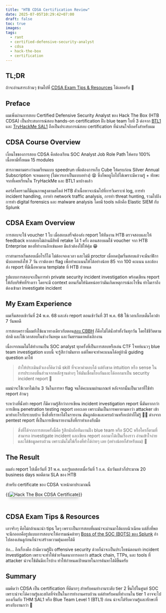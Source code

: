 ```yaml
---
title: "HTB CDSA Certification Review"
date: 2025-07-05T10:29:42+07:00
draft: false
toc: true
images:
tags:
  - rant
  - certified-defensive-security-analyst
  - cdsa
  - hack-the-box
  - certification
---
```


## TL;DR
ถ้าจะอ่านสาระล้วนๆ ข้ามไปที่ [CDSA Exam Tips & Resources](#cdsa-exam-tips--resources) ได้เลยครับ 🤣

## Preface
ผมเพิ่งผ่านการสอบ Certified Defensive Security Analyst ของ Hack The Box (HTB CDSA) เป็นประสบการณ์สอบ hands-on certification ฝั่ง blue team ใบที่ 3 ต่อจาก [BTL1](/posts/btl1-certification-review) และ [TryHackMe SAL1](/posts/thm-sal1-certification-review) ถือเป็นประสบการณ์สอบ certification ที่น่าสนใจอีกครั้งสำหรับผม

<center><div data-iframe-width="150" data-iframe-height="270" data-share-badge-id="b1267119-d67d-4bad-a690-2d57a747c226" data-share-badge-host="https://www.credly.com"></div><script type="text/javascript" async src="//cdn.credly.com/assets/utilities/embed.js"></script></center>

## CDSA Course Overview
เงื่อนไขของการสอบ CDSA คือต้องเรียน SOC Analyst Job Role Path ให้ครบ 100% เนื้อหามีทั้งหมด 15 modules

สารภาพตามตรงว่าผมเรียนแบบ speedrun เพื่อต้องการเก็บ Cube ให้ครบก่อน Silver Annual Subscription จะหมดอายุ (ไม่ควรเอาเป็นแบบอย่าง) 😫 ซึ่งก็พอถูไถไปได้เพราะมีความรู้ + ทักษะจากที่เคยเรียนใน TryHackMe และ BTL1 มาบ้างแล้ว

คอร์สโดยรวมก็มีคุณภาพสูงตามสไตล์ HTB ตัวเนื้อหาจะเน้นไปที่การวิเคราะห์ log, การทำ incident handling, การทำ network traffic analysis, การทำ threat hunting, รวมไปถึงการทำ digital forensics และ malware analysis โดยมี tools หลักคือ Elastic SIEM กับ Splunk

## CDSA Exam Overview
การสอบจะใช้ voucher 1 ใบ เมื่อสอบเสร็จต้องส่ง report ให้ทีมงาน HTB ตรวจสอบและให้ feedback หากสอบไม่ผ่านมีสิทธิ์ retake ได้ 1 ครั้ง ตอนสอบผมใช้ voucher จาก HTB Enterprise ของที่ทำงานอีกเช่นเคย มีแล้วต้องใช้ให้คุ้ม 😁

เราสามารถเริ่มสอบเมื่อไรก็ได้ ไม่ต้องจองเวลา และไม่มี proctor เมื่อกดปุ่มเริ่มสอบแล้วจะมีนาฬิกานับถอยหลังให้ 7 วัน เราต้องหา flag เพื่อทำคะแนนให้ได้อย่างน้อย 85 จาก 100 คะแนน และต้องส่ง report ที่มีเนื้อหาตาม template ที่ HTB กำหนด

รูปแบบการสอบจะเป็นการทำ private security incident investigation พร้อมเขียน report ให้กับบริษัทที่จ้างเรา โดยจะมี context ตอนเริ่มให้นิดหน่อยว่ามันเกิดเหตุการณ์อะไรขึ้น ทำไมเราถึงต้องเข้ามา investigate incident

## My Exam Experience
ผมเริ่มสอบเช้าวันที่ 24 พ.ค. 68 และส่ง report ตอนเช้าวันที่ 31 พ.ค. 68 ใช้เวลาเกือบเต็มโควต้า 7 วันพอดี

การสอบคราวนี้ผมยังใช้แนวทางเดียวกับตอน[สอบ CBBH](/posts/htb-cbbh-certification-review) ก็คือไม่ได้นั่งทำทั้งวันทุกวัน โดยใช้ชีวิตตามปกติ และใช้เวลาสอบในช่วงวันหยุด และวันธรรมดาหลังเลิกงาน

เนื่องจากผมไม่ได้ทำงานเป็น SOC analyst ทุกครั้งที่เป็นการสอบหรือเล่น CTF โจทย์แนวๆ blue team investigation แบบนี้ จะรู้สึกว่ามันยาก แต่ก็พอจะทำคะแนนได้อยู่ถ้ามี guiding question มาให้ 

> ถ้าให้ประเมินตัวเองก็คิดว่ามี skill ที่จะหาคำตอบได้ แต่ยังขาด intuition หรือ sense ในการประกอบชิ้นส่วนจากหลักฐานต่างๆ ให้มันเชื่อมโยงกันและได้ออกมาเป็น security incident report 🥺

ผมน่าจะใช้เวลาไม่เกิน 3 วันในการหา flag จนได้คะแนนผ่านเกณฑ์ หลังจากนั้นเป็นเวลาที่ใช้ทำ report ล้วนๆ

ระหว่างที่นั่งทำ report ก็มีความรู้สึกว่าการเขียน incident investigation report นี่มันยากกว่าการเขียน penetration testing report เยอะเลย เพราะมันเป็นการพยายามหาว่า attacker เข้ามาทำอะไรกับระบบบ้าง ซึ่งสิ่งที่เราหาได้ในรายงาน มันถูกต้องและครบถ้วนหรือเปล่าก็ไม่รู้ 😵‍💫 ต่างจาก pentest report ที่เป็นการเขียนรายงานสิ่งที่เราทำเองกับมือ

> สิ่งที่ได้จากการสอบครั้งนี้คือ รู้สึกนับถือทีมงานฝั่ง blue team หรือ SOC หรือใครก็ตามที่สามารถ investigate incident และเขียน report ออกมาได้เป็นเรื่องราว อ่านเข้าใจง่าย และได้ข้อมูลครบถ้วน เพราะมันไม่ใช่เรื่องที่ทำได้ง่ายๆ เลย (อย่างน้อยก็สำหรับผม) 🙏

## The Result
ผมส่ง report ไปเมื่อวันที่ 31 พ.ค. และรู้ผลสอบเมื่อวันที่ 1 ก.ค. นับวันแล้วก็ประมาณ 20 business days พอดีตาม SLA ของ HTB

สำหรับ certificate ของ CDSA จะหน้าตาประมาณนี้

{{<image src="/img/htb-cdsa-certification-review/htb-cdsa-certificate.png" alt="Hack The Box CDSA Certificate" position="center" style="box-shadow: 0 5px 10px 0 rgba(0,0,0,0.2); margin-bottom: 1.5em;">}}

## CDSA Exam Tips & Resources
เอาจริงๆ คือไม่กล้าแนะนำ tips ใดๆ เพราะเป็นการสอบที่ผมน่าจะผ่านมาได้แบบฉิวเฉียด แต่สิ่งที่พอจะนึกออกคือรูปแบบการสอบจะให้อารมณ์คล้ายๆ [Boss of the SOC (BOTS) ของ Splunk](https://bots.splunk.com/) ถ้าไปลองเล่นดูก่อนก็น่าจะสร้างความคุ้นเคยได้ดี

อ้อ... อีกเรื่องคือ ถ้ามีความรู้ฝั่ง offensive security ด้วยก็น่าจะเป็นประโยชน์ตอนทำ incident investigation เพราะจะทำให้ช่วยจินตนาการออกว่า attack chain, TTPs, และ tools ที่ attacker น่าจะใช้มันมีอะไรบ้าง ทำให้กำหนดเป้าหมายในการค้นหาได้ดีขึ้นครับ

## Summary
ผมคิดว่า CDSA เป็น certification ที่ดีมากๆ สำหรับคนทำงานระดับ tier 2 ขึ้นไปในศูนย์ SOC เพราะน่าจะได้ความรู้และสกิลที่จำเป็นในการทำงานครบถ้วน แต่สำหรับคนที่ทำงานใน tier 1 อาจจะไปลองเริ่มกับ THM SAL1 หรือ Blue Team Level 1 (BTL1) ก่อน น่าจะได้รับความรู้และทักษะที่ตรงกับงานกว่า 🤔